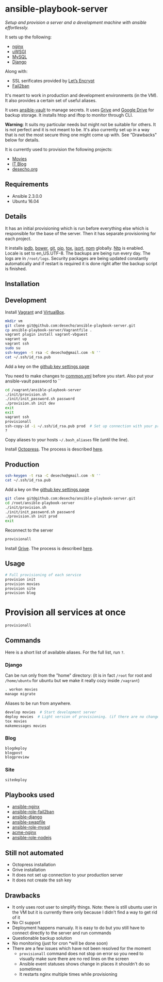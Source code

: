 ansible-playbook-server
==================
*Setup and provision a server and a development machine with ansible effortlessly.*

It sets up the following:
* [nginx][nginx]
* [uWSGI][uWSGI]
* [MySQL][MySQL]
* [Django][Django]

Along with:
* SSL serificates provided by [Let’s Encrypt][Let’s Encrypt]
* [Fail2ban][Fail2ban]

It's meant to work in production and development environments (in the VM).
It also provides a certain set of useful aliases.

It uses [ansible-vault][ansible-vault] to manage secrets.
It uses [Grive][Grive] and [Google Drive][Google Drive] for backup storage.
It installs htop and iftop to monitor through CLI.

**Warning**: It suits my particular needs but might not be suitable for others. It is not perfect and it is not meant to be. It's also currently set up in a way that is not the most secure thing one might come up with. See "Drawbacks" below for details.

It is currently used to provision the following projects:
* [Movies][Movies]
* [IT Blog][IT Blog]
* [desecho.org][desecho.org]

Requirements
------------
* Ansible 2.3.0.0
* Ubuntu 16.04

Details
------------
It has an initial provisioning which is run before everything else which is responsible for the base of the server. Then it has separate provisioning for each project.

It installs [ipdb][ipdb], [bower][bower], [git][git], [pip][pip], [tox][tox], [isort][isort], [npm][npm] globally. [Ntp][Ntp] is enabled. Locale is set to en_US.UTF-8.
The backups are being run every day. The logs are in `/root/logs`.
Security packages are being updated constantly automatically and if restart is required it is done right after the backup script is finished.

Installation
------------

Development
--------------
Install [Vagrant][Vagrant] and [VirtualBox][VirtualBox].

```bash
mkdir vm
git clone git@github.com:desecho/ansible-playbook-server.git
cp ansible-playbook-server/Vagrantfile .
vagrant plugin install vagrant-vbguest
vagrant up
vagrant ssh
sudo su
ssh-keygen -t rsa -C desecho@gmail.com -N ''
cat ~/.ssh/id_rsa.pub
```
Add a key on the [github key settings page](https://github.com/settings/keys)

You need to make changes to [common.yml][common.yml] before you start.
Also put your ansible-vault password to ``

```bash
cd /vagrant/ansible-playbook-server
./init/provision.sh
./init/init_password.sh password
./provision.sh init dev
exit
exit
vagrant ssh
provisionall
ssh-copy-id -i ~/.ssh/id_rsa.pub prod  # Set up connection with your production server
?
```
Copy aliases to your hosts `~/.bash_aliases` file (until the line).

Install [Octopress][Octopress]. The process is described [here](https://blog.desecho.org/?#toc_515).

Production
--------------

```bash
ssh-keygen -t rsa -C desecho@gmail.com -N ''
cat ~/.ssh/id_rsa.pub
```

Add a key on the [github key settings page](https://github.com/settings/keys)

```bash
git clone git@github.com:desecho/ansible-playbook-server.git
cd /root/ansible-playbook-server
./init/provision.sh
./init/init_password.sh password
./provision.sh init prod
exit
```

Reconnect to the server

```bash
provisionall
```

Install [Grive][Grive]. The process is described [here](https://blog.desecho.org/?#toc_516).

Usage
------------
```bash
# Full provisioning of each service
provision init
provision movies
provision site
provision blog
```
# Provision all services at once
```bash
provisionall
```
Commands
------------
Here is a short list of available aliases. For the full list, run `?`.

### Django
Can be run only from the "home" directory: (it is in fact `/root` for root and `/home/ubuntu` for ubuntu but we make it really cozy inside `/vagrant`)

```bash
. workon movies
manage migrate
```

Aliases to be run from anywhere.

```bash
develop movies  # Start development server
deploy movies  # Light version of provisioning. (if there are no changes to the ansible playbook related to the project)
tox movies
makemessages movies
```

### Blog

```bash
blogdeploy
blogpost
blogpreview
```


### Site

```bash
sitedeploy
```

Playbooks used
------------
* [ansible-nginx][ansible-nginx]
* [ansible-role-fail2ban][ansible-role-fail2ban]
* [ansible-django][ansible-django]
* [ansible-swapfile][ansible-swapfile]
* [ansible-role-mysql][ansible-role-mysql]
* [acme-nginx][acme-nginx]
* [ansible-role-nodejs][ansible-role-nodejs]


Still not automated
------------
* Octopress installation
* Grive installation
* It does not set up connection to your production server
* It does not create the ssh key


Drawbacks
------------
* It only uses root user to simplify things. Note: there is still ubuntu user in the VM but it is currently there only because I didn't find a way to get rid of it
* No CI support
* Deployment happens manualy. It is easy to do but you still have to connect directly to the server and run commands
* Questionable backup solution
* No monitoring (just for cron *will be done soon)
* There are a few issues which have not been resolved for the moment
    * `provisionall` command does not stop on error so you need to visually make sure there are no red lines on the screen
    * Ansible event statuses shows change in places it shouldn't do so sometimes
    * It restarts nginx multiple times while provisioning

[Movies]: https://github.com/desecho/movies
[Let’s Encrypt]: https://letsencrypt.org/
[ansible-nginx]: https://github.com/savoirfairelinux/ansible-nginx
[Django]: https://www.djangoproject.com/
[IT Blog]: https://blog.desecho.org/
[desecho.org]: https://desecho.org
[uWSGI]: https://github.com/unbit/uwsgi
[nginx]: https://www.nginx.com/resources/wiki/
[ansible-vault]: https://github.com/jptomo/ansible-vault
[common.yml]: https://github.com/desecho/ansible-playbook-server/blob/master/ansible/vars/common.yml
[acme-nginx]: https://github.com/hsoft/ansible-acme-nginx
[ansible-swapfile]: https://github.com/kamaln7/ansible-swapfile
[ansible-django]: https://github.com/desecho/ansible-django
[ansible-role-fail2ban]: https://github.com/infOpen/ansible-role-fail2ban
[ansible-role-mysql]: https://github.com/geerlingguy/ansible-role-mysql
[Fail2ban]: https://www.fail2ban.org/
[MySQL]: https://www.mysql.com/
[Octopress]: http://octopress.org
[Grive]: https://github.com/Grive/grive
[Google Drive]: https://drive.google.com
[ansible-role-nodejs]: https://github.com/geerlingguy/ansible-role-nodejs
[ipdb]: https://github.com/gotcha/ipdb
[bower]: https://bower.io/
[git]: https://git-scm.com/
[pip]: https://github.com/pypa/pip
[tox]: https://github.com/tox-dev/tox
[isort]: https://github.com/timothycrosley/isort
[npm]: https://www.npmjs.com/
[Ntp]: http://support.ntp.org/bin/view/Main/WebHome
[VirtualBox]: https://www.virtualbox.org/
[Vagrant]: https://www.vagrantup.com/
